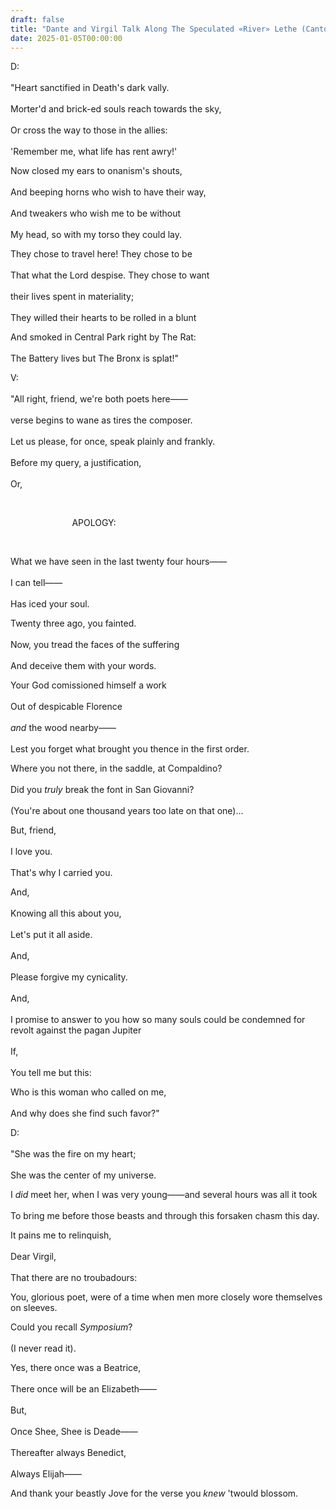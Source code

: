 ```yaml
---
draft: false
title: "Dante and Virgil Talk Along The Speculated «River» Lethe (Canto 1 : 2)"
date: 2025-01-05T00:00:00
---
```

D: <br>  
"Heart sanctified in Death's dark vally. <br>  
Morter'd and brick-ed souls reach towards the sky, <br>  
Or cross the way to those in the allies: <br>  
'Remember me, what life has rent awry!'

Now closed my ears to onanism's shouts, <br>  
And beeping horns who wish to have their way, <br>  
And tweakers who wish me to be without <br>  
My head, so with my torso they could lay. 

They chose to travel here! They chose to be <br>  
That what the Lord despise. They chose to want <br>  
their lives spent in materiality; <br>  
They willed their hearts to be rolled in a blunt 

And smoked in Central Park right by The Rat: <br>  
The Battery lives but The Bronx is splat!"

V: <br>  
"All right, friend, we're both poets here—— <br>  
verse begins to wane as tires the composer. <br>  
Let us please, for once, speak plainly and frankly. <br>  
Before my query, a justification, <br>  
Or, 

&nbsp;

&nbsp;&nbsp;&nbsp;&nbsp;&nbsp;&nbsp;&nbsp;&nbsp;&nbsp;&nbsp;&nbsp;&nbsp;&nbsp;&nbsp;&nbsp;&nbsp;&nbsp;&nbsp;&nbsp;&nbsp;&nbsp;&nbsp;&nbsp;&nbsp;&nbsp;APOLOGY: <br>  

&nbsp;

What we have seen in the last twenty four hours—— <br>  
I can tell—— <br>  
Has iced your soul. 

Twenty three ago, you fainted. <br>  
Now, you tread the faces of the suffering <br>  
And deceive them with your words. 

Your God comissioned himself a work <br>  
Out of despicable Florence <br>  
*and* the wood nearby—— <br>  
Lest you forget what brought you thence in the first order. 

Where you not there, in the saddle, at Compaldino? <br>  
Did you *truly* break the font in San Giovanni? <br>  
(You're about one thousand years too late on that one)...

But, friend, <br>  
I love you. <br>  
That's why I carried you. 

And, <br>  
Knowing all this about you, <br>  
Let's put it all aside. <br>  
And, <br>  
Please forgive my cynicality. <br>  
And, <br>  
I promise to answer to you how so many souls could be condemned for revolt against the pagan Jupiter <br>  
If, <br>  
You tell me but this:

Who is this woman who called on me, <br>  
And why does she find such favor?"

D: <br>  
"She was the fire on my heart; <br>  
She was the center of my universe. 

I *did* meet her, when I was very young——and several hours was all it took <br>  
To bring me before those beasts and through this forsaken chasm this day.

It pains me to relinquish, <br>  
Dear Virgil, <br>  
That there are no troubadours:

You, glorious poet, were of a time when men more closely wore themselves on sleeves.

Could you recall *Symposium*? <br>  
(I never read it).

Yes, there once was a Beatrice, <br>  
There once will be an Elizabeth—— <br>  
But, <br>  
Once Shee, Shee is Deade—— <br>  
Thereafter always Benedict, <br>  
Always Elijah——

And thank your beastly Jove for the verse you *knew* 'twould blossom. 

